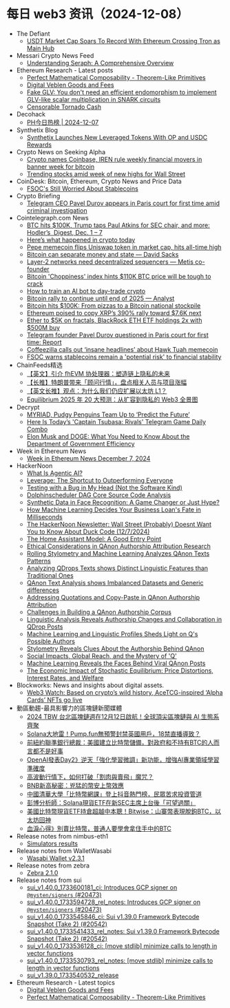# 每日 web3 资讯（2024-12-08）

- The Defiant
  - [USDT Market Cap Soars To Record With Ethereum Crossing Tron as Main Hub](https://thedefiant.io/news/markets/usdt-market-cap-soars-to-record-with-ethereum-crossing-tron-as-main-hub)
- Messari Crypto News Feed
  - [Understanding Seraph: A Comprehensive Overview](https://messari.io/article/understanding-seraph-a-comprehensive-overview)
- Ethereum Research - Latest posts
  - [Perfect Mathematical Composability - Theorem-Like Primitives](https://ethresear.ch/t/perfect-mathematical-composability-theorem-like-primitives/21191#post_1)
  - [Digital Veblen Goods and Fees](https://ethresear.ch/t/digital-veblen-goods-and-fees/21195#post_1)
  - [Fake GLV: You don't need an efficient endomorphism to implement GLV-like scalar multiplication in SNARK circuits](https://ethresear.ch/t/fake-glv-you-dont-need-an-efficient-endomorphism-to-implement-glv-like-scalar-multiplication-in-snark-circuits/20394#post_11)
  - [Censorable Tornado Cash](https://ethresear.ch/t/censorable-tornado-cash/20920#post_8)
- Decohack
  - [PH今日热榜 | 2024-12-07](https://decohack.com/producthunt-daily-2024-12-07/)
- Synthetix Blog
  - [Synthetix Launches New Leveraged Tokens With OP and USDC Rewards](https://blog.synthetix.io/synthetix-launches-new-leveraged-tokens-with-op-and-usdc-rewards/)
- Crypto News on Seeking Alpha
  - [Crypto names Coinbase, IREN rule weekly financial movers in banner week for bitcoin](https://seekingalpha.com/news/4372578-crypto-names-coinbase-iren-rule-weekly-financial-movers?utm_source=feed_news_crypto&utm_medium=referral&feed_item_type=news)
  - [Trending stocks amid week of new highs for Wall Street](https://seekingalpha.com/news/4374037-trending-stocks-amid-week-of-new-highs-for-wall-street?utm_source=feed_news_crypto&utm_medium=referral&feed_item_type=news)
- CoinDesk: Bitcoin, Ethereum, Crypto News and Price Data
  - [FSOC's Still Worried About Stablecoins](https://www.coindesk.com/policy/2024/12/07/fsocs-still-worried-about-stablecoins)
- Crypto Briefing
  - [Telegram CEO Pavel Durov appears in Paris court for first time amid criminal investigation](https://cryptobriefing.com/telegram-ceo-durov-appears-paris-court-first-time/)
- Cointelegraph.com News
  - [BTC hits $100K, Trump taps Paul Atkins for SEC chair, and more: Hodler’s  Digest, Dec. 1 – 7](https://cointelegraph.com/magazine/bitcoin-price-100k-donald-trump-paul-atkins-sec-gary-gensler-hodlers-digest/?utm_source=rss_feed&utm_medium=rss&utm_campaign=rss_partner_inbound)
  - [Here’s what happened in crypto today](https://cointelegraph.com/news/what-happened-in-crypto-today?utm_source=rss_feed&utm_medium=rss&utm_campaign=rss_partner_inbound)
  - [Pepe memecoin flips Uniswap token in market cap, hits all-time high](https://cointelegraph.com/news/pepe-memecoin-flips-uniswap-market-cap?utm_source=rss_feed&utm_medium=rss&utm_campaign=rss_partner_inbound)
  - [Bitcoin can separate money and state — David Sacks](https://cointelegraph.com/news/bitcoin-way-separate-money-state-david-sacks?utm_source=rss_feed&utm_medium=rss&utm_campaign=rss_partner_inbound)
  - [Layer-2 networks need decentralized sequencers — Metis co-founder](https://cointelegraph.com/news/layer-2-networks-need-decentralized-sequencers-metis-co-founder?utm_source=rss_feed&utm_medium=rss&utm_campaign=rss_partner_inbound)
  - [Bitcoin &#039;Choppiness&#039; index hints $110K BTC price will be tough to crack](https://cointelegraph.com/news/bitcoin-choppiness-index-110k-btc-price-tough?utm_source=rss_feed&utm_medium=rss&utm_campaign=rss_partner_inbound)
  - [How to train an AI bot to day-trade crypto](https://cointelegraph.com/news/how-to-train-an-ai-bot-to-day-trade-crypto?utm_source=rss_feed&utm_medium=rss&utm_campaign=rss_partner_inbound)
  - [Bitcoin rally to continue until end of 2025 — Analyst](https://cointelegraph.com/news/bitcoin-rally-predicted-through-2025-analyst?utm_source=rss_feed&utm_medium=rss&utm_campaign=rss_partner_inbound)
  - [Bitcoin hits $100K: From pizzas to a Bitcoin national stockpile](https://cointelegraph.com/news/bitcoin-hits-100k-pizzas-to-national-stockpile?utm_source=rss_feed&utm_medium=rss&utm_campaign=rss_partner_inbound)
  - [Ethereum poised to copy XRP’s 390% rally toward $7.6K next](https://cointelegraph.com/news/ethereum-copy-xrp-rally-7-6-k-next?utm_source=rss_feed&utm_medium=rss&utm_campaign=rss_partner_inbound)
  - [Ether to $5K on fractals, BlackRock ETH ETF holdings 2x with $500M buy](https://cointelegraph.com/news/ether-5k-blackrock-eth-etf-holdings-2x-500-m?utm_source=rss_feed&utm_medium=rss&utm_campaign=rss_partner_inbound)
  - [Telegram founder Pavel Durov questioned in Paris court for first time: Report](https://cointelegraph.com/news/telegram-founder-pavel-durov-questioned-paris-court-report?utm_source=rss_feed&utm_medium=rss&utm_campaign=rss_partner_inbound)
  - [Coffeezilla calls out ‘insane headlines’ about Hawk Tuah memecoin](https://cointelegraph.com/news/coffeezilla-hailey-welch-hawk-tuah-memecoin-launch-misinformation-claims?utm_source=rss_feed&utm_medium=rss&utm_campaign=rss_partner_inbound)
  - [FSOC warns stablecoins remain a &#039;potential risk&#039; to financial stability](https://cointelegraph.com/news/united-states-fsoc-stablecoin-risks-financial-system-regulations?utm_source=rss_feed&utm_medium=rss&utm_campaign=rss_partner_inbound)
- ChainFeeds精选
  - [【英文】引介 fhEVM 协处理器：塑造链上隐私的未来](https://www.chainfeeds.xyz/feed/detail/b0d55760-ccaa-42e9-a6ec-9c679cc96c5f)
  - [【长推】特朗普带来「顾问行情」，盘点相关人员与项目涨幅](https://www.chainfeeds.xyz/feed/detail/1b9bc98f-fa6d-49b5-bd02-6cf460ab2b1e)
  - [【英文长推】观点：为什么我们仍应扩展以太坊 L1？](https://www.chainfeeds.xyz/feed/detail/e713bb09-f367-492d-97b3-9309a12f145a)
  - [Equilibrium 2025 年 20 大预测：从扩容到隐私的 Web3 全景图](https://www.chainfeeds.xyz/feed/detail/44e06596-8b67-4899-8756-11be55060790)
- Decrypt
  - [MYRIAD, Pudgy Penguins Team Up to ‘Predict the Future’](https://decrypt.co/295322/myriad-pudgy-penguins-team-up-to-predict-the-future)
  - [Here Is Today’s 'Captain Tsubasa: Rivals' Telegram Game Daily Combo](https://decrypt.co/resources/captain-tsubasa-rivals-telegram-game-daily-combo)
  - [Elon Musk and DOGE: What You Need to Know About the Department of Government Efficiency](https://decrypt.co/291957/elon-musk-and-doge-what-you-need-to-know-about-the-department-of-government-efficiency)
- Week in Ethereum News
  - [Week in Ethereum News  December 7, 2024](https://weekinethereumnews.com/week-in-ethereum-news-december-7-2024/)
- HackerNoon
  - [What Is Agentic AI?](https://hackernoon.com/what-is-agentic-ai?source=rss)
  - [Leverage: The Shortcut to Outperforming Everyone](https://hackernoon.com/leverage-the-shortcut-to-outperforming-everyone?source=rss)
  - [Testing with a Bug in My Head (Not the Software Kind)](https://hackernoon.com/testing-with-a-bug-in-my-head-not-the-software-kind?source=rss)
  - [Dolphinscheduler DAG Core Source Code Analysis](https://hackernoon.com/dolphinscheduler-dag-core-source-code-analysis?source=rss)
  - [Synthetic Data in Face Recognition: A Game Changer or Just Hype?](https://hackernoon.com/synthetic-data-in-face-recognition-a-game-changer-or-just-hype?source=rss)
  - [How Machine Learning Decides Your Business Loan's Fate in Milliseconds](https://hackernoon.com/how-machine-learning-decides-your-business-loans-fate-in-milliseconds?source=rss)
  - [The HackerNoon Newsletter: Wall Street (Probably) Doesnt Want You to Know About Duck Code (12/7/2024)](https://hackernoon.com/12-7-2024-newsletter?source=rss)
  - [The Home Assistant Model: A Good Entry Point](https://hackernoon.com/the-home-assistant-model-a-good-entry-point?source=rss)
  - [Ethical Considerations in QAnon Authorship Attribution Research](https://hackernoon.com/ethical-considerations-in-qanon-authorship-attribution-research?source=rss)
  - [Rolling Stylometry and Machine Learning Analyzes  QAnon Texts Patterns](https://hackernoon.com/rolling-stylometry-and-machine-learning-analyzes-qanon-texts-patterns?source=rss)
  - [Analyzing QDrops Texts shows Distinct Linguistic Features than Traditional Ones](https://hackernoon.com/analyzing-qdrops-texts-shows-distinct-linguistic-features-than-traditional-ones?source=rss)
  - [QAnon Text Analysis shows Imbalanced Datasets and Generic differences](https://hackernoon.com/qanon-text-analysis-shows-imbalanced-datasets-and-generic-differences?source=rss)
  - [Addressing Quotations and Copy-Paste in QAnon Authorship Attribution](https://hackernoon.com/addressing-quotations-and-copy-paste-in-qanon-authorship-attribution?source=rss)
  - [Challenges in Building a QAnon Authorship Corpus](https://hackernoon.com/challenges-in-building-a-qanon-authorship-corpus?source=rss)
  - [Linguistic Analysis Reveals Authorship Changes and Collaboration in QDrop Posts](https://hackernoon.com/linguistic-analysis-reveals-authorship-changes-and-collaboration-in-qdrop-posts?source=rss)
  - [Machine Learning and Linguistic Profiles Sheds Light on Q's Possible Authors](https://hackernoon.com/machine-learning-and-linguistic-profiles-sheds-light-on-qs-possible-authors?source=rss)
  - [Stylometry Reveals Clues About the Authorship Behind QAnon](https://hackernoon.com/stylometry-reveals-clues-about-the-authorship-behind-qanon?source=rss)
  - [Social Impacts, Global Reach, and the Mystery of 'Q'](https://hackernoon.com/social-impacts-global-reach-and-the-mystery-of-q?source=rss)
  - [Machine Learning Reveals the Faces Behind Viral QAnon Posts](https://hackernoon.com/machine-learning-reveals-the-faces-behind-viral-qanon-posts?source=rss)
  - [The Economic Impact of Stochastic Equilibrium: Price Distortions, Interest Rates, and Welfare](https://hackernoon.com/the-economic-impact-of-stochastic-equilibrium-price-distortions-interest-rates-and-welfare?source=rss)
- Blockworks: News and insights about digital assets.
  - [Web3 Watch: Based on crypto’s wild history, AceTCG-inspired ‘Alpha Cards’ NFTs go live](https://blockworks.co/news/acetcg-inspired-crypto-meme-history-nfts)
- 動區動趨-最具影響力的區塊鏈新聞媒體
  - [2024 TBW 台北區塊鏈週在12月12日啟航！全球頂尖區塊鏈與 AI 生態系齊聚](https://www.blocktempo.com/2024-taipei-blockchain-week-start-at-dec-12th/)
  - [Solana大地雷！Pump.fun無預警封禁英國用戶，18禁直播導致？](https://www.blocktempo.com/pump-fun-unexpectedly-blocks-uk-users/)
  - [前紐約聯準銀行總裁：美國建立比特幣儲備，對政府和不持有BTC的人而言都不是好事](https://www.blocktempo.com/bill-dudley-thinks-building-a-bitcoin-reserve-is-not-a-good-thing-for-the-u-s-government/)
  - [OpenAI發表Day2》逆天「強化學習微調」新功能，增強AI專業領域學習準確度](https://www.blocktempo.com/introducing-the-groundbreaking-new-feature-reinforcement-fine-tuning/)
  - [高波動行情下，如何打破「割肉與賣飛」魔咒？](https://www.blocktempo.com/how-to-break-the-cycle-of-hodling-panic-selling-and-selling-too-early-in-volatile-markets/)
  - [BNB新高秘密：兇猛的幣安上幣效應](https://www.blocktempo.com/data-reveals-the-binance-listing-effect/)
  - [中國清華大學「比特幣網課」登上抖音熱門榜，民眾苦求投資管道](https://www.blocktempo.com/tsinghua-university-releases-online-course-on-bitcoin/)
  - [彭博分析師：Solana現貨ETF在新SEC主席上台後「可望過關」](https://www.blocktempo.com/solana-spot-etf-rejected-again-bloomberg-issuers-may-wait-for-new-sec-chair/)
  - [美國比特幣現貨ETF持倉超越中本聰！Bitwise：山寨幣表現脫鉤BTC，以太坊回神](https://www.blocktempo.com/u-s-bitcoin-spot-etf-holdings-surpass-satoshi-nakamoto/)
  - [血淚心得》別賣比特幣，普通人要學會拿住手中的BTC](https://www.blocktempo.com/how-to-hold-bitcoin-for-the-long-term/)
- Release notes from nimbus-eth1
  - [Simulators results](https://github.com/status-im/nimbus-eth1/releases/tag/sim-stat)
- Release notes from WalletWasabi
  - [Wasabi Wallet v2.3.1](https://github.com/WalletWasabi/WalletWasabi/releases/tag/v2.3.1)
- Release notes from zebra
  - [Zebra 2.1.0](https://github.com/ZcashFoundation/zebra/releases/tag/v2.1.0)
- Release notes from sui
  - [sui_v1.40.0_1733600181_ci: Introduces GCP signer on `@mysten/signers` (#20473)](https://github.com/MystenLabs/sui/releases/tag/sui_v1.40.0_1733600181_ci)
  - [sui_v1.40.0_1733594728_rel_notes: Introduces GCP signer on `@mysten/signers` (#20473)](https://github.com/MystenLabs/sui/releases/tag/sui_v1.40.0_1733594728_rel_notes)
  - [sui_v1.40.0_1733545846_ci: Sui v1.39.0 Framework Bytecode Snapshot (Take 2) (#20542)](https://github.com/MystenLabs/sui/releases/tag/sui_v1.40.0_1733545846_ci)
  - [sui_v1.40.0_1733541433_rel_notes: Sui v1.39.0 Framework Bytecode Snapshot (Take 2) (#20542)](https://github.com/MystenLabs/sui/releases/tag/sui_v1.40.0_1733541433_rel_notes)
  - [sui_v1.40.0_1733536128_ci: [move stdlib] minimize calls to length in vector functions](https://github.com/MystenLabs/sui/releases/tag/sui_v1.40.0_1733536128_ci)
  - [sui_v1.40.0_1733530793_rel_notes: [move stdlib] minimize calls to length in vector functions](https://github.com/MystenLabs/sui/releases/tag/sui_v1.40.0_1733530793_rel_notes)
  - [sui_v1.39.0_1733540532_release](https://github.com/MystenLabs/sui/releases/tag/sui_v1.39.0_1733540532_release)
- Ethereum Research - Latest topics
  - [Digital Veblen Goods and Fees](https://ethresear.ch/t/digital-veblen-goods-and-fees/21195)
  - [Perfect Mathematical Composability - Theorem-Like Primitives](https://ethresear.ch/t/perfect-mathematical-composability-theorem-like-primitives/21191)
